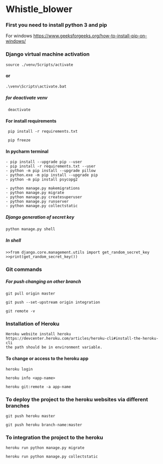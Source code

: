 # Whistle_blower

### First you need to install python 3 and pip 

For windows https://www.geeksforgeeks.org/how-to-install-pip-on-windows/

### Django virtual machine activation

``` 
source ./venv/Scripts/activate 
```
#### or 
``` 
.\venv\Scripts\activate.bat 
```

##### for deactivate venv
```
 deactivate
 ```

#### For install requirements 
```
 pip install -r requirements.txt 
 ```
```
 pip freeze
 ```

#### In pycharm terminal
```
- pip install --upgrade pip --user 
- pip install -r requirements.txt --user 
- python -m pip install --upgrade pillow 
- python.exe -m pip install --upgrade pip
- python -m pip install psycopg2 

- python manage.py makemigrations
- python manage.py migrate
- python manage.py createsuperuser
- python manage.py runserver
- python manage.py collectstatic
```
##### Django generation of secret key
```
python manage.py shell
```

##### In shell
```
>>from django.core.management.utils import get_random_secret_key                       
>>print(get_random_secret_key()) 
```

### Git commands 

##### For push changing on other branch
``` 
git pull origin master 
```

``` 
git push --set-upstream origin integration
```

```
git remote -v
```

### Installation of Heroku
```
Heroku website install heroku 
https://devcenter.heroku.com/articles/heroku-cli#install-the-heroku-cli  
the path should be in environment variable.
```

#### To change or access to the heroku app

```
heroku login
```

```
heroku info <app-name>
```

```
heroku git:remote -a app-name
```


### To deploy the project to the heroku websites via different branches

```
git push heroku master
```
```
git push heroku branch-name:master    
```
### To integration the project to the heroku 
```
heroku run python manage.py migrate
```
```
heroku run python manage.py collectstatic
```